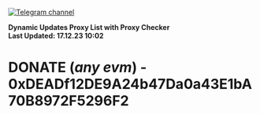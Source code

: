[![Telegram channel](https://img.shields.io/endpoint?url=https://runkit.io/damiankrawczyk/telegram-badge/branches/master?url=https://t.me/n4z4v0d)](https://t.me/n4z4v0d) 

**Dynamic Updates Proxy List with Proxy Checker**  
**Last Updated: 17.12.23 10:02**

# DONATE (_any evm_) - 0xDEADf12DE9A24b47Da0a43E1bA70B8972F5296F2
